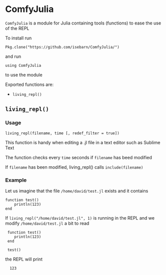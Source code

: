 # ComfyJulia

`ComfyJulia` is a module for Julia containing tools (functions) to ease the use of the REPL 

To install run 

    Pkg.clone("https://github.com/isebarn/ComfyJulia/")
    
and run

    using ComfyJulia
    
to use the module 

Exported functions are:
* `living_repl()`


## `living_repl()`

### Usage 

    living_repl(filename, time [, redef_filter = true])

This function is handy when editing a .jl file in a text editor such as Sublime Text

The function checks every `time` seconds if `filename` has beed modified

If `filename` has been modified, living_repl() calls `include(filename)` 

### Example 

Let us imagine that the file `/home/david/test.jl` exists and it contains 

    function test()
        println(123)
    end
  
 If `living_repl("/home/david/test.jl", 1)` is running in the REPL and we modify `/home/david/test.jl` a bit to read 

     function test()
        println(123)
     end
    
     test()
    
  the REPL will print 
  
      123
      
 
